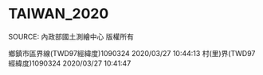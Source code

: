 # TAIWAN_2020

SOURCE:
內政部國土測繪中心 版權所有

鄉鎮市區界線(TWD97經緯度)1090324	2020/03/27 10:44:13
村(里)界(TWD97經緯度)1090324	2020/03/27 10:41:47
